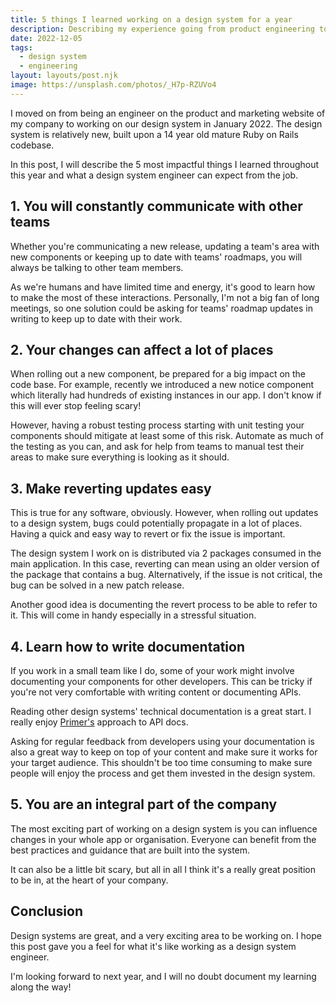 ```yaml
---
title: 5 things I learned working on a design system for a year
description: Describing my experience going from product engineering to working on a design system
date: 2022-12-05
tags:
  - design system
  - engineering
layout: layouts/post.njk
image: https://unsplash.com/photos/_H7p-RZUVo4
---
```


I moved on from being an engineer on the product and marketing website of my company to working on our design system in January 2022. The design system is relatively new, built upon a 14 year old mature Ruby on Rails codebase.

In this post, I will describe the 5 most impactful things I learned throughout this year and what a design system engineer can expect from the job.

## 1. You will constantly communicate with other teams

Whether you're communicating a new release, updating a team's area with new components or keeping up to date with teams' roadmaps, you will always be talking to other team members.

As we're humans and have limited time and energy, it's good to learn how to make the most of these interactions. Personally, I'm not a big fan of long meetings, so one solution could be asking for teams' roadmap updates in writing to keep up to date with their work.

## 2. Your changes can affect a lot of places

When rolling out a new component, be prepared for a big impact on the code base. For example, recently we introduced a new notice component which literally had hundreds of existing instances in our app. I don't know if this will ever stop feeling scary!

However, having a robust testing process starting with unit testing your components should mitigate at least some of this risk. Automate as much of the testing as you can, and ask for help from teams to manual test their areas to make sure everything is looking as it should.

## 3. Make reverting updates easy

This is true for any software, obviously. However, when rolling out updates to a design system, bugs could potentially propagate in a lot of places. Having a quick and easy way to revert or fix the issue is important. 

The design system I work on is distributed via 2 packages consumed in the main application. In this case, reverting can mean using an older version of the package that contains a bug. Alternatively, if the issue is not critical, the bug can be solved in a new patch release.

Another good idea is documenting the revert process to be able to refer to it. This will come in handy especially in a stressful situation.

## 4. Learn how to write documentation

If you work in a small team like I do, some of your work might involve documenting your components for other developers. This can be tricky if you're not very comfortable with writing content or documenting APIs.

Reading other design systems' technical documentation is a great start. I really enjoy [Primer's](https://primer.style/view-components/) approach to API docs.

Asking for regular feedback from developers using your documentation is also a great way to keep on top of your content and make sure it works for your target audience. This shouldn't be too time consuming to make sure people will enjoy the process and get them invested in the design system.

## 5. You are an integral part of the company

The most exciting part of working on a design system is you can influence changes in your whole app or organisation. Everyone can benefit from the best practices and guidance that are built into the system.

It can also be a little bit scary, but all in all I think it's a really great position to be in, at the heart of your company.

## Conclusion

Design systems are great, and a very exciting area to be working on. I hope this post gave you a feel for what it's like working as a design system engineer.

I'm looking forward to next year, and I will no doubt document my learning along the way!
